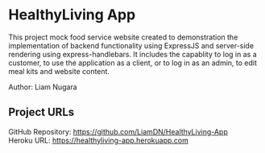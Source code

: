 # HealthyLiving App
This project mock food service website created to demonstration the implementation of backend functionality using ExpressJS and server-side rendering using express-handlebars. It includes the capablity to log in as a customer, to use the application as a client, or to log in as an admin, to edit meal kits and website content.

Author: Liam Nugara<br/>

## Project URLs
GitHub Repository: https://github.com/LiamDN/HealthyLiving-App<br/>
Heroku URL: https://healthyliving-app.herokuapp.com